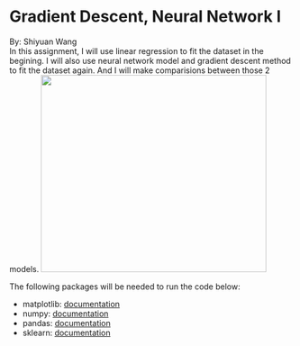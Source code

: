 # Gradient Descent, Neural Network I 
By: Shiyuan Wang\
In this assignment, I will use linear regression to fit the dataset in the begining.  I will also use neural network model and gradient descent method to fit the dataset again. And I will make comparisions between those 2 models.
<img src="https://encrypted-tbn0.gstatic.com/images?q=tbn:ANd9GcRmuJMbwfxwxCsaTHGPicZpuG-kqBX0T_2QPw&usqp=CAU" width="400" height="350">

The following packages will be needed to run the code below:

*   matplotlib: [documentation](https://matplotlib.org/stable/api/_as_gen/matplotlib.pyplot.html)
*   numpy: [documentation](https://numpy.org/devdocs/)
*   pandas: [documentation](https://pandas.pydata.org/docs/)
*   sklearn: [documentation](https://scikit-learn.org/stable/)
